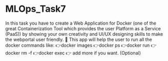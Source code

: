 # MLOps_Task7
In this task you have to create a Web Application for Docker (one of the great Containerization Tool which provides the user Platform as a Service (PaaS)) by showing your own creativity and UI/UX designing skills to make the webportal user friendly.  📌 This app will help the user to run all the docker commands like:     👉docker images   👉docker ps   👉docker run   👉docker rm -f   👉docker exec  👉 add more if you want. (Optional) 
